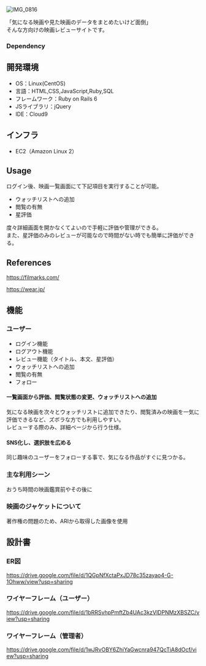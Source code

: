 
![IMG_0816](https://user-images.githubusercontent.com/77389364/205053026-c0e3990f-e461-42c2-85e1-fff438892bf3.PNG)



「気になる映画や見た映画のデータをまとめたいけど面倒」<br>
 そんな方向けの映画レビューサイトです。


### Dependency

## 開発環境
- OS：Linux(CentOS)
- 言語：HTML,CSS,JavaScript,Ruby,SQL
- フレームワーク：Ruby on Rails 6
- JSライブラリ：jQuery
- IDE：Cloud9

## インフラ
- EC2（Amazon Linux 2）

## Usage

ログイン後、映画一覧画面にて下記項目を実行することが可能。<br>
* ウォッチリストへの追加
* 閲覧の有無
* 星評価<br>

度々詳細画面を開かなくてよいので手軽に評価や管理ができる。<br>
また、星評価のみのレビューが可能なので時間がない時でも簡単に評価ができる。



## References
https://filmarks.com/

https://wear.jp/


## 機能

### ユーザー
- ログイン機能
- ログアウト機能
- レビュー機能（タイトル、本文、星評価）
- ウォッチリストへの追加
- 閲覧の有無
- フォロー



#### 一覧画面から評価、閲覧状態の変更、ウォッチリストへの追加

気になる映画を次々とウォッチリストに追加できたり、閲覧済みの映画を一気に評価できるなど、ズボラな方でも利用しやすい。<br>
レビューする際のみ、詳細ページから行う仕様。

#### SNS化し、選択肢を広める

同じ趣味のユーザーをフォローする事で、気になる作品がすぐに見つかる。


### 主な利用シーン
おうち時間の映画鑑賞前やその後に

### 映画のジャケットについて
著作権の問題のため、ARIから取得した画像を使用

## 設計書
### ER図
https://drive.google.com/file/d/1QGpNfXctaPxJD78c35zayao4-G-1Ohww/view?usp=sharing

### ワイヤーフレーム（ユーザー）
https://drive.google.com/file/d/1bRRSvhpPmftZb4UAc3kzVlDPNMzXBSZC/view?usp=sharing

### ワイヤーフレーム（管理者）
https://drive.google.com/file/d/1wJRvOBY6ZhiYaGwcnra947QcTiA8dOcf/view?usp=sharing


